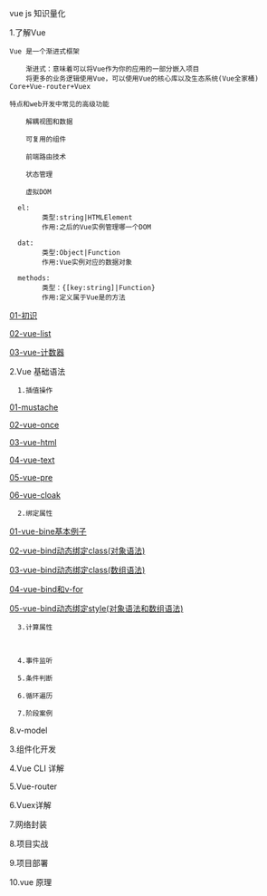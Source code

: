 vue js 知识量化

1.了解Vue

	Vue 是一个渐进式框架
	
		渐进式：意味着可以将Vue作为你的应用的一部分嵌入项目
		将更多的业务逻辑使用Vue，可以使用Vue的核心库以及生态系统(Vue全家桶) Core+Vue-router+Vuex
		
	特点和web开发中常见的高级功能
	
		解耦视图和数据
		
		可复用的组件
		
		前端路由技术
		
		状态管理
		
		虚拟DOM
    
      el: 
            类型:string|HTMLElement
            作用:之后的Vue实例管理哪一个DOM
      
      dat: 
            类型:Object|Function
            作用:Vue实例对应的数据对象
          
      methods: 
            类型：{[key:string]|Function}
            作用:定义属于Vue是的方法
        
  
[01-初识](http://htmlpreview.github.io/?https://github.com/Crystal-LDJ/frontEndNotes/blob/master/learnVue/01-%E5%88%9D%E8%AF%86/%E5%88%9D%E8%AF%86.html)

[02-vue-list](http://htmlpreview.github.io/?https://github.com/Crystal-LDJ/frontEndNotes/blob/master/learnVue/01-%E5%88%9D%E8%AF%86/vue-list.html)

[03-vue-计数器](https://github.com/Crystal-LDJ/frontEndNotes/blob/master/learnVue/01-%E5%88%9D%E8%AF%86/vue-%E8%AE%A1%E6%95%B0%E5%99%A8.html)

2.Vue 基础语法
  
      1.插值操作
      
   [01-mustache](http://htmlpreview.github.io/?https://github.com/Crystal-LDJ/frontEndNotes/blob/master/learnVue/02-%E6%8F%92%E5%80%BC%E6%93%8D%E4%BD%9C/01-mustache.html)

   [02-vue-once](http://htmlpreview.github.io/?https://github.com/Crystal-LDJ/frontEndNotes/blob/master/learnVue/02-%E6%8F%92%E5%80%BC%E6%93%8D%E4%BD%9C/02-v-once.html)

   [03-vue-html](http://htmlpreview.github.io/?https://github.com/Crystal-LDJ/frontEndNotes/blob/master/learnVue/02-%E6%8F%92%E5%80%BC%E6%93%8D%E4%BD%9C/02-v-html.html)

   [04-vue-text](http://htmlpreview.github.io/?https://github.com/Crystal-LDJ/frontEndNotes/blob/master/learnVue/02-%E6%8F%92%E5%80%BC%E6%93%8D%E4%BD%9C/02-v-text.html)

   [05-vue-pre](http://htmlpreview.github.io/?https://github.com/Crystal-LDJ/frontEndNotes/blob/master/learnVue/02-%E6%8F%92%E5%80%BC%E6%93%8D%E4%BD%9C/02-v-pre.html)

   [06-vue-cloak](http://htmlpreview.github.io/?https://github.com/Crystal-LDJ/frontEndNotes/blob/master/learnVue/02-%E6%8F%92%E5%80%BC%E6%93%8D%E4%BD%9C/02-v-cloak.html)
      
      
      2.绑定属性
 
   [01-vue-bine基本例子](http://htmlpreview.github.io/?https://github.com/Crystal-LDJ/frontEndNotes/blob/master/learnVue/03-v-bind%E7%BB%91%E5%AE%9A%E5%B1%9E%E6%80%A7/01-v-bind%E5%9F%BA%E6%9C%AC%E4%BE%8B%E5%AD%90.html)
   
   [02-vue-bind动态绑定class(对象语法)](https://github.com/Crystal-LDJ/frontEndNotes/blob/master/learnVue/03-v-bind%E7%BB%91%E5%AE%9A%E5%B1%9E%E6%80%A7/02-v-bind%E5%8A%A8%E6%80%81%E7%BB%91%E5%AE%9Aclass(%E5%AF%B9%E8%B1%A1%E8%AF%AD%E6%B3%95).html)
   
   [03-vue-bind动态绑定class(数组语法)](https://github.com/Crystal-LDJ/frontEndNotes/blob/master/learnVue/03-v-bind%E7%BB%91%E5%AE%9A%E5%B1%9E%E6%80%A7/03-v-bind%E5%8A%A8%E6%80%81%E7%BB%91%E5%AE%9Aclass(%E6%95%B0%E7%BB%84%E8%AF%AD%E6%B3%95).html)
   
   [04-vue-bind和v-for](https://github.com/Crystal-LDJ/frontEndNotes/blob/master/learnVue/03-v-bind%E7%BB%91%E5%AE%9A%E5%B1%9E%E6%80%A7/04-v-bind%E5%92%8Cv-for.html)
   
   [05-vue-bind动态绑定style(对象语法和数组语法)](https://github.com/Crystal-LDJ/frontEndNotes/blob/master/learnVue/03-v-bind%E7%BB%91%E5%AE%9A%E5%B1%9E%E6%80%A7/05-v-bind%E5%8A%A8%E6%80%81%E7%BB%91%E5%AE%9Astyle(%E5%AF%B9%E8%B1%A1%E8%AF%AD%E6%B3%95%E5%92%8C%E6%95%B0%E7%BB%84%E8%AF%AD%E6%B3%95).html)
   
      
      3.计算属性
	  
	  
      
      4.事件监听
      
      5.条件判断
      
      6.循环遍历
      
      7.阶段案例
  
  8.v-model

3.组件化开发

4.Vue CLI 详解

5.Vue-router

6.Vuex详解

7.网络封装

8.项目实战

9.项目部署

10.vue 原理